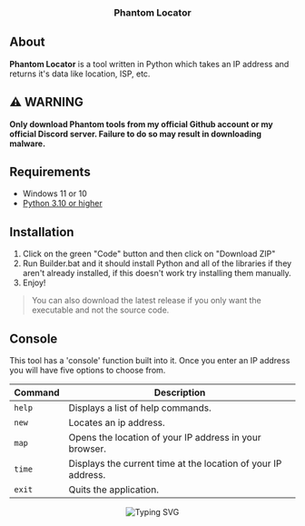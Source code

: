 <p align="center">
  <h3 align="center">Phantom Locator</h1>
</p>

## About
**Phantom Locator** is a tool written in Python which takes an IP address and returns it's data like location, ISP, etc.

## ⚠️ **WARNING**
**Only download Phantom tools from my official Github account or my official Discord server. Failure to do so may result in downloading malware.**

## Requirements
- Windows 11 or 10
- [Python 3.10 or higher](https://www.python.org/downloads/)

## Installation
1. Click on the green "Code" button and then click on "Download ZIP"
2. Run Builder.bat and it should install Python and all of the libraries if they aren't already installed, if this doesn't work try installing them manually.
3. Enjoy!

> You can also download the latest release if you only want the executable and not the source code.

## Console
This tool has a 'console' function built into it. Once you enter an IP address you will have five options to choose from.

| Command     | Description |
| ----------- | ----------- |
| `help` | Displays a list of help commands. |
| `new` | Locates an ip address. |
| `map` | Opens the location of your IP address in your browser. |
| `time` | Displays the current time at the location of your IP address. |
| `exit` | Quits the application.

<p align="center">
    <img src="https://readme-typing-svg.demolab.com?font=Fira+Code&pause=1000&color=A502DA&center=true&width=435&lines=Phantom+Services" alt="Typing SVG"/>
</p>
